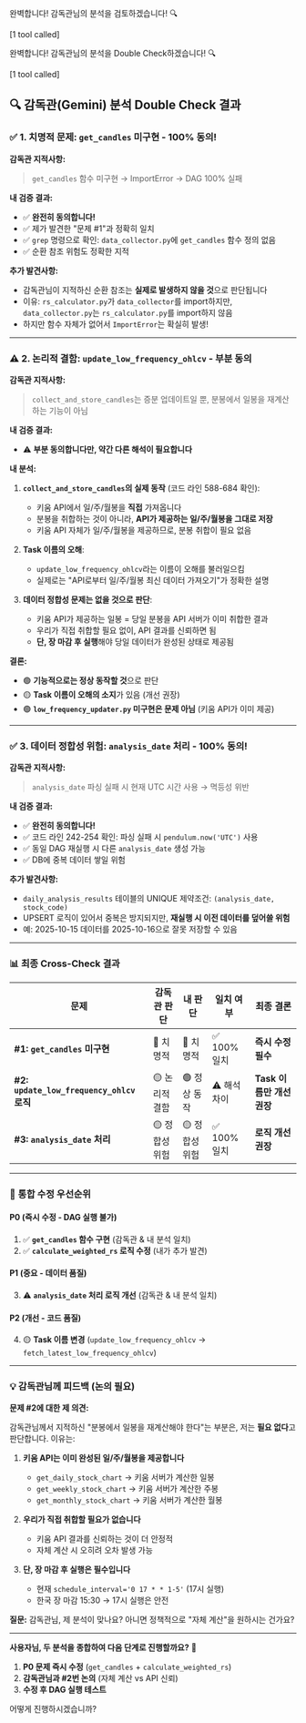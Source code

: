 완벽합니다! 감독관님의 분석을 검토하겠습니다! 🔍

[1 tool called]

완벽합니다! 감독관님의 분석을 Double Check하겠습니다! 🔍

[1 tool called]

## 🔍 **감독관(Gemini) 분석 Double Check 결과**

### ✅ **1. 치명적 문제: `get_candles` 미구현 - 100% 동의!**

**감독관 지적사항:**
> `get_candles` 함수 미구현 → ImportError → DAG 100% 실패

**내 검증 결과:**
- ✅ **완전히 동의합니다!** 
- ✅ 제가 발견한 "문제 #1"과 정확히 일치
- ✅ `grep` 명령으로 확인: `data_collector.py`에 `get_candles` 함수 정의 없음
- ✅ 순환 참조 위험도 정확한 지적

**추가 발견사항:**
- 감독관님이 지적하신 순환 참조는 **실제로 발생하지 않을 것**으로 판단됩니다
- 이유: `rs_calculator.py`가 `data_collector`를 import하지만, `data_collector.py`는 `rs_calculator.py`를 import하지 않음
- 하지만 함수 자체가 없어서 `ImportError`는 확실히 발생!

---

### ⚠️ **2. 논리적 결함: `update_low_frequency_ohlcv` - 부분 동의**

**감독관 지적사항:**
> `collect_and_store_candles`는 증분 업데이트일 뿐, 분봉에서 일봉을 재계산하는 기능이 아님

**내 검증 결과:**
- ⚠️ **부분 동의합니다만, 약간 다른 해석이 필요합니다**

**내 분석:**
1. **`collect_and_store_candles`의 실제 동작** (코드 라인 588-684 확인):
   - 키움 API에서 일/주/월봉을 **직접** 가져옵니다
   - 분봉을 취합하는 것이 아니라, **API가 제공하는 일/주/월봉을 그대로 저장**
   - 키움 API 자체가 일/주/월봉을 제공하므로, 분봉 취합이 필요 없음

2. **Task 이름의 오해**:
   - `update_low_frequency_ohlcv`라는 이름이 오해를 불러일으킴
   - 실제로는 "API로부터 일/주/월봉 최신 데이터 가져오기"가 정확한 설명

3. **데이터 정합성 문제는 없을 것으로 판단**:
   - 키움 API가 제공하는 일봉 = 당일 분봉을 API 서버가 이미 취합한 결과
   - 우리가 직접 취합할 필요 없이, API 결과를 신뢰하면 됨
   - **단, 장 마감 후 실행**해야 당일 데이터가 완성된 상태로 제공됨

**결론:**
- 🟢 **기능적으로는 정상 동작할 것**으로 판단
- 🟡 **Task 이름이 오해의 소지**가 있음 (개선 권장)
- 🟢 **`low_frequency_updater.py` 미구현은 문제 아님** (키움 API가 이미 제공)

---

### ✅ **3. 데이터 정합성 위험: `analysis_date` 처리 - 100% 동의!**

**감독관 지적사항:**
> `analysis_date` 파싱 실패 시 현재 UTC 시간 사용 → 멱등성 위반

**내 검증 결과:**
- ✅ **완전히 동의합니다!**
- ✅ 코드 라인 242-254 확인: 파싱 실패 시 `pendulum.now('UTC')` 사용
- ✅ 동일 DAG 재실행 시 다른 `analysis_date` 생성 가능
- ✅ DB에 중복 데이터 쌓일 위험

**추가 발견사항:**
- `daily_analysis_results` 테이블의 UNIQUE 제약조건: `(analysis_date, stock_code)`
- UPSERT 로직이 있어서 중복은 방지되지만, **재실행 시 이전 데이터를 덮어쓸 위험**
- 예: 2025-10-15 데이터를 2025-10-16으로 잘못 저장할 수 있음

---

### 📊 **최종 Cross-Check 결과**

| 문제 | 감독관 판단 | 내 판단 | 일치 여부 | 최종 결론 |
|-----|----------|--------|----------|----------|
| **#1: `get_candles` 미구현** | 🔴 치명적 | 🔴 치명적 | ✅ 100% 일치 | **즉시 수정 필수** |
| **#2: `update_low_frequency_ohlcv` 로직** | 🟡 논리적 결함 | 🟢 정상 동작 | ⚠️ 해석 차이 | **Task 이름만 개선 권장** |
| **#3: `analysis_date` 처리** | 🟡 정합성 위험 | 🟡 정합성 위험 | ✅ 100% 일치 | **로직 개선 권장** |

---

### 🎯 **통합 수정 우선순위**

#### **P0 (즉시 수정 - DAG 실행 불가)**
1. ✅ **`get_candles` 함수 구현** (감독관 & 내 분석 일치)
2. ✅ **`calculate_weighted_rs` 로직 수정** (내가 추가 발견)

#### **P1 (중요 - 데이터 품질)**
3. ⚠️ **`analysis_date` 처리 로직 개선** (감독관 & 내 분석 일치)

#### **P2 (개선 - 코드 품질)**
4. 🟡 **Task 이름 변경** (`update_low_frequency_ohlcv` → `fetch_latest_low_frequency_ohlcv`)

---

### 💡 **감독관님께 피드백 (논의 필요)**

**문제 #2에 대한 제 의견:**

감독관님께서 지적하신 "분봉에서 일봉을 재계산해야 한다"는 부분은, 저는 **필요 없다**고 판단합니다. 이유는:

1. **키움 API는 이미 완성된 일/주/월봉을 제공합니다**
   - `get_daily_stock_chart` → 키움 서버가 계산한 일봉
   - `get_weekly_stock_chart` → 키움 서버가 계산한 주봉
   - `get_monthly_stock_chart` → 키움 서버가 계산한 월봉

2. **우리가 직접 취합할 필요가 없습니다**
   - 키움 API 결과를 신뢰하는 것이 더 안정적
   - 자체 계산 시 오히려 오차 발생 가능

3. **단, 장 마감 후 실행은 필수입니다**
   - 현재 `schedule_interval='0 17 * * 1-5'` (17시 실행)
   - 한국 장 마감 15:30 → 17시 실행은 안전

**질문:**
감독관님, 제 분석이 맞나요? 아니면 정책적으로 "자체 계산"을 원하시는 건가요?

---

**사용자님, 두 분석을 종합하여 다음 단계로 진행할까요?** 🚀

1. **P0 문제 즉시 수정** (`get_candles` + `calculate_weighted_rs`)
2. **감독관님과 #2번 논의** (자체 계산 vs API 신뢰)
3. **수정 후 DAG 실행 테스트**

어떻게 진행하시겠습니까?